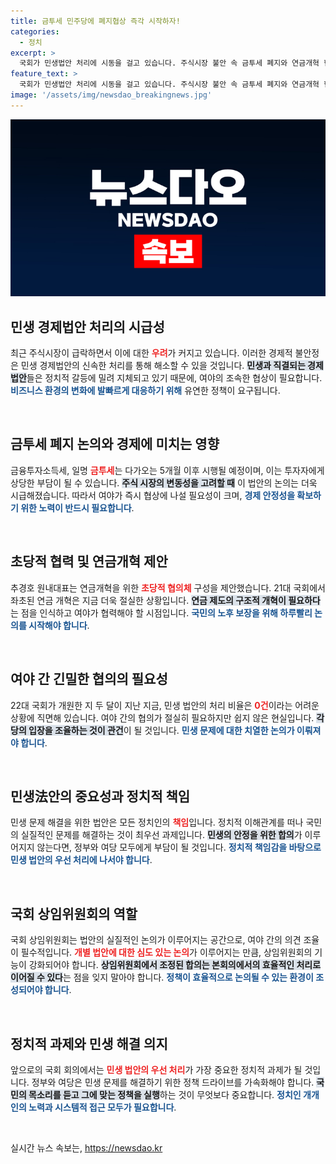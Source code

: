 ```yaml
---
title: 금투세 민주당에 폐지협상 즉각 시작하자!
categories:
  - 정치
excerpt: >
  국회가 민생법안 처리에 시동을 걸고 있습니다. 주식시장 불안 속 금투세 폐지와 연금개혁 협의체 구성 등 긴급 현안을 두고 여야의 협력이 절실한 상황입니다. 민생을 위한 초당적 협조가 이뤄질지 주목됩니다!
feature_text: >
  국회가 민생법안 처리에 시동을 걸고 있습니다. 주식시장 불안 속 금투세 폐지와 연금개혁 협의체 구성 등 긴급 현안을 두고 여야의 협력이 절실한 상황입니다. 민생을 위한 초당적 협조가 이뤄질지 주목됩니다!
image: '/assets/img/newsdao_breakingnews.jpg'
---
```


<p><img src="/assets/img/newsdao_breakingnews.jpg" alt="cryptoinkorea 속보" /></p>

<h2 data-ke-size="size26">민생 경제법안 처리의 시급성</h2>

<p data-ke-size="size16">최근 주식시장이 급락하면서 이에 대한 <b><span style="color: #ee2323;">우려</span></b>가 커지고 있습니다. 이러한 경제적 불안정은 민생 경제법안의 신속한 처리를 통해 해소할 수 있을 것입니다. <b><span style="background-color: #21538527;">민생과 직결되는 경제 법안</span></b>들은 정치적 갈등에 밀려 지체되고 있기 때문에, 여야의 조속한 협상이 필요합니다. <b><span style="color: #1a5490;">비즈니스 환경의 변화에 발빠르게 대응하기 위해</span></b> 유연한 정책이 요구됩니다.</p>

<p data-ke-size="size16">&nbsp;</p>

<h2 data-ke-size="size26">금투세 폐지 논의와 경제에 미치는 영향</h2>

<p data-ke-size="size16">금융투자소득세, 일명 <b><span style="color: #ee2323;">금투세</span></b>는 다가오는 5개월 이후 시행될 예정이며, 이는 투자자에게 상당한 부담이 될 수 있습니다. <b><span style="background-color: #21538527;">주식 시장의 변동성을 고려할 때</span></b> 이 법안의 논의는 더욱 시급해졌습니다. 따라서 여야가 즉시 협상에 나설 필요성이 크며, <b><span style="color: #1a5490;">경제 안정성을 확보하기 위한 노력이 반드시 필요합니다</span></b>.</p>

<p data-ke-size="size16">&nbsp;</p>

<h2 data-ke-size="size26">초당적 협력 및 연금개혁 제안</h2>

<p data-ke-size="size16">추경호 원내대표는 연금개혁을 위한 <b><span style="color: #ee2323;">초당적 협의체</span></b> 구성을 제안했습니다. 21대 국회에서 좌초된 연금 개혁은 지금 더욱 절실한 상황입니다. <b><span style="background-color: #21538527;">연금 제도의 구조적 개혁이 필요하다</span></b>는 점을 인식하고 여야가 협력해야 할 시점입니다. <b><span style="color: #1a5490;">국민의 노후 보장을 위해 하루빨리 논의를 시작해야 합니다</span></b>.</p>

<p data-ke-size="size16">&nbsp;</p>

<h2 data-ke-size="size26">여야 간 긴밀한 협의의 필요성</h2>

<p data-ke-size="size16">22대 국회가 개원한 지 두 달이 지난 지금, 민생 법안의 처리 비율은 <b><span style="color: #ee2323;">0건</span></b>이라는 어려운 상황에 직면해 있습니다. 여야 간의 협의가 절실히 필요하지만 쉽지 않은 현실입니다. <b><span style="background-color: #21538527;">각 당의 입장을 조율하는 것이 관건</span></b>이 될 것입니다. <b><span style="color: #1a5490;">민생 문제에 대한 치열한 논의가 이뤄져야 합니다</span></b>.</p>

<p data-ke-size="size16">&nbsp;</p>

<h2 data-ke-size="size26">민생法안의 중요성과 정치적 책임</h2>

<p data-ke-size="size16">민생 문제 해결을 위한 법안은 모든 정치인의 <b><span style="color: #ee2323;">책임</span></b>입니다. 정치적 이해관계를 떠나 국민의 실질적인 문제를 해결하는 것이 최우선 과제입니다. <b><span style="background-color: #21538527;">민생의 안정을 위한 합의</span></b>가 이루어지지 않는다면, 정부와 여당 모두에게 부담이 될 것입니다. <b><span style="color: #1a5490;">정치적 책임감을 바탕으로 민생 법안의 우선 처리에 나서야 합니다</span></b>.</p>

<p data-ke-size="size16">&nbsp;</p>

<h2 data-ke-size="size26">국회 상임위원회의 역할</h2>

<p data-ke-size="size16">국회 상임위원회는 법안의 실질적인 논의가 이루어지는 공간으로, 여야 간의 의견 조율이 필수적입니다. <b><span style="color: #ee2323;">개별 법안에 대한 심도 있는 논의</span></b>가 이루어지는 만큼, 상임위원회의 기능이 강화되어야 합니다. <b><span style="background-color: #21538527;">상임위원회에서 조정된 합의는 본회의에서의 효율적인 처리로 이어질 수 있다</span></b>는 점을 잊지 말아야 합니다. <b><span style="color: #1a5490;">정책이 효율적으로 논의될 수 있는 환경이 조성되어야 합니다</span></b>.</p>

<p data-ke-size="size16">&nbsp;</p>

<h2 data-ke-size="size26">정치적 과제와 민생 해결 의지</h2>

<p data-ke-size="size16">앞으로의 국회 회의에서는 <b><span style="color: #ee2323;">민생 법안의 우선 처리</span></b>가 가장 중요한 정치적 과제가 될 것입니다. 정부와 여당은 민생 문제를 해결하기 위한 정책 드라이브를 가속화해야 합니다. <b><span style="background-color: #21538527;">국민의 목소리를 듣고 그에 맞는 정책을 실행</span></b>하는 것이 무엇보다 중요합니다. <b><span style="color: #1a5490;">정치인 개개인의 노력과 시스템적 접근 모두가 필요합니다</span></b>.</p>

<p data-ke-size="size16">&nbsp;</p>
실시간 뉴스 속보는, <a href="https://newsdao.kr" rel="dofollow">https://newsdao.kr</a>


